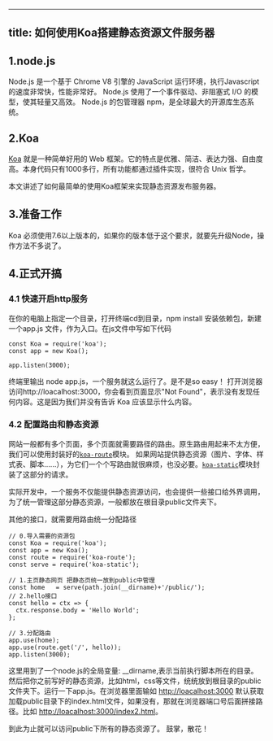 
---
title: 如何使用Koa搭建静态资源文件服务器
---



## 1.node.js
Node.js 是一个基于 Chrome V8 引擎的 JavaScript 运行环境，执行Javascript的速度非常快，性能非常好。 
Node.js 使用了一个事件驱动、非阻塞式 I/O 的模型，使其轻量又高效。 
Node.js 的包管理器 npm，是全球最大的开源库生态系统。

## 2.Koa
[Koa](http://koajs.com/) 就是一种简单好用的 Web 框架。它的特点是优雅、简洁、表达力强、自由度高。本身代码只有1000多行，所有功能都通过插件实现，很符合 Unix 哲学。

本文讲述了如何最简单的使用Koa框架来实现静态资源发布服务器。

## 3.准备工作
Koa 必须使用7.6以上版本的，如果你的版本低于这个要求，就要先升级Node，操作方法不多说了。

## 4.正式开搞
### 4.1 快速开启http服务
在你的电脑上指定一个目录，打开终端cd到目录，npm install 安装依赖包，新建一个app.js 文件，作为入口。在js文件中写如下代码

```
const Koa = require('koa');
const app = new Koa();

app.listen(3000);
```
终端里输出 node app.js，一个服务就这么运行了。是不是so easy！
打开浏览器访问http://loacalhost:3000，你会看到页面显示"Not Found"，表示没有发现任何内容。这是因为我们并没有告诉 Koa 应该显示什么内容。



### 4.2 配置路由和静态资源
网站一般都有多个页面，多个页面就需要路径的路由。原生路由用起来不太方便，我们可以使用封装好的[`koa-route`](https://www.npmjs.com/package/koa-route)模块。
如果网站提供静态资源（图片、字体、样式表、脚本......），为它们一个个写路由就很麻烦，也没必要。[`koa-static`](https://www.npmjs.com/package/koa-static)模块封装了这部分的请求。

实际开发中，一个服务不仅能提供静态资源访问，也会提供一些接口给外界调用，为了统一管理这部分静态资源，一般都放在根目录public文件夹下。

其他的接口，就需要用路由统一分配路径

```
// 0.导入需要的资源包
const Koa = require('koa');
const app = new Koa();
const route = require('koa-route');
const serve = require('koa-static');

// 1.主页静态网页 把静态页统一放到public中管理
const home   = serve(path.join(__dirname)+'/public/');
// 2.hello接口
const hello = ctx => {
  ctx.response.body = 'Hello World';
};

// 3.分配路由
app.use(home); 
app.use(route.get('/', hello));
app.listen(3000);
```
这里用到了一个node.js的全局变量: __dirname,表示当前执行脚本所在的目录。然后把你之前写好的静态资源，比如html，css等文件，统统放到根目录的public文件夹下。运行一下app.js。在浏览器里面输如 [http://loacalhost:3000](http://loacalhost:3000/) 默认获取加载public目录下的index.html文件，如果没有，那就在浏览器端口号后面拼接路径。比如 [http://loacalhost:3000/index2.html](http://loacalhost:3000/index2.html)。

到此为止就可以访问public下所有的静态资源了。
鼓掌，散花！
